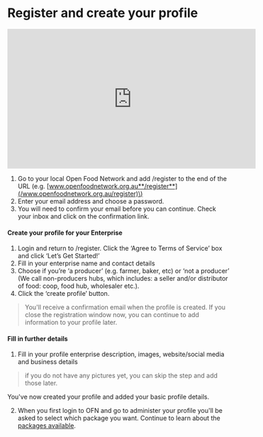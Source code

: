 # Register and create your profile

<iframe width="560" height="315" src="https://www.youtube.com/embed/Isuk7JjtkYY" frameborder="0" allowfullscreen></iframe>

1. Go to your local Open Food Network and add /register to the end of the URL \(e.g. [www.openfoodnetwork.org.au**/register**](/www.openfoodnetwork.org.au/register)\)
2. Enter your email address and choose a password. 
3. You will need to confirm your email before you can continue. Check your inbox and click on the confirmation link.

#### Create your profile for your Enterprise

1. Login and return to /register. Click the ‘Agree to Terms of Service’ box and click ‘Let’s Get Started!’
2. Fill in your enterprise name and contact details
3. Choose if you’re ‘a producer’ \(e.g. farmer, baker, etc\) or ‘not a producer’ \(We call non-producers hubs, which includes: a seller and/or distributor of food: coop, food hub, wholesaler etc.\).
4. Click the ‘create profile’ button.

> You'll receive a confirmation email when the profile is created. If you close the registration window now, you can continue to add information to your profile later.

#### Fill in further details

1. Fill in your profile enterprise description, images, website/social media and business details
> if you do not have any pictures yet, you can skip the step and add those later.

You've now created your profile and added your basic profile details.

2. When you first login to OFN and go to administer your profile you'll be asked to select which package you want. Continue to learn about the [packages available](/hub-profile-types.md).



